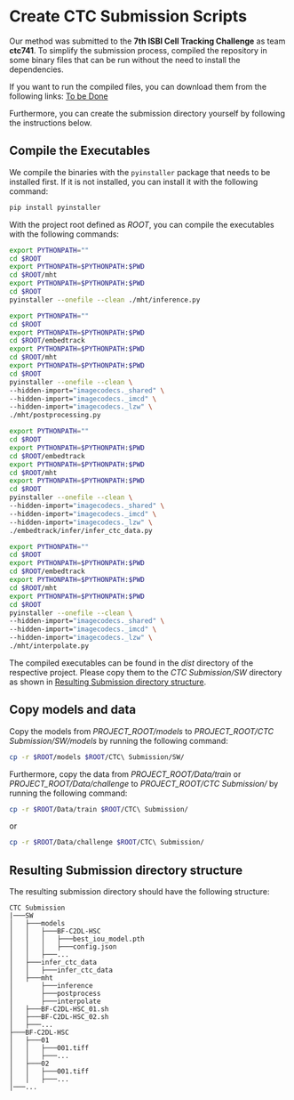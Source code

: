 # Create CTC Submission Scripts

Our method was submitted to the **7th ISBI Cell Tracking Challenge** as team **ctc741**.
To simplify the submission process, compiled the repository in some binary files
that can be run without the need to install the dependencies.

If you want to run the compiled files, you can download them from the following links:
[To be Done](...)

Furthermore, you can create the submission directory yourself by following the instructions below.

## Compile the Executables

We compile the binaries with the `pyinstaller` package that needs to be installed first.
If it is not installed, you can install it with the following command:

```bash
pip install pyinstaller
```

With the project root defined as *ROOT*, you can compile the executables with the following commands:

```bash
export PYTHONPATH=""
cd $ROOT
export PYTHONPATH=$PYTHONPATH:$PWD
cd $ROOT/mht
export PYTHONPATH=$PYTHONPATH:$PWD
cd $ROOT
pyinstaller --onefile --clean ./mht/inference.py
```

```bash
export PYTHONPATH=""
cd $ROOT
export PYTHONPATH=$PYTHONPATH:$PWD
cd $ROOT/embedtrack
export PYTHONPATH=$PYTHONPATH:$PWD
cd $ROOT/mht
export PYTHONPATH=$PYTHONPATH:$PWD
cd $ROOT
pyinstaller --onefile --clean \
--hidden-import="imagecodecs._shared" \
--hidden-import="imagecodecs._imcd" \
--hidden-import="imagecodecs._lzw" \
./mht/postprocessing.py
```

```bash
export PYTHONPATH=""
cd $ROOT
export PYTHONPATH=$PYTHONPATH:$PWD
cd $ROOT/embedtrack
export PYTHONPATH=$PYTHONPATH:$PWD
cd $ROOT/mht
export PYTHONPATH=$PYTHONPATH:$PWD
cd $ROOT
pyinstaller --onefile --clean \
--hidden-import="imagecodecs._shared" \
--hidden-import="imagecodecs._imcd" \
--hidden-import="imagecodecs._lzw" \
./embedtrack/infer/infer_ctc_data.py
```

```bash
export PYTHONPATH=""
cd $ROOT
export PYTHONPATH=$PYTHONPATH:$PWD
cd $ROOT/embedtrack
export PYTHONPATH=$PYTHONPATH:$PWD
cd $ROOT/mht
export PYTHONPATH=$PYTHONPATH:$PWD
cd $ROOT
pyinstaller --onefile --clean \
--hidden-import="imagecodecs._shared" \
--hidden-import="imagecodecs._imcd" \
--hidden-import="imagecodecs._lzw" \
./mht/interpolate.py
```

The compiled executables can be found in the *dist* directory of the respective project.
Please copy them to the *CTC Submission/SW* directory as shown in 
[Resulting Submission directory structure](#resulting-submission-directory-structure).


## Copy models and data

Copy the models from *PROJECT_ROOT/models* to 
*PROJECT_ROOT/CTC Submission/SW/models*
by running the following command:

```bash
cp -r $ROOT/models $ROOT/CTC\ Submission/SW/
```
Furthermore, copy the data from *PROJECT_ROOT/Data/train* or 
*PROJECT_ROOT/Data/challenge* to *PROJECT_ROOT/CTC Submission/* by running the 
following command:

```bash
cp -r $ROOT/Data/train $ROOT/CTC\ Submission/
```

or

```bash
cp -r $ROOT/Data/challenge $ROOT/CTC\ Submission/
```

## Resulting Submission directory structure


The resulting submission directory should have the following structure:

```
CTC Submission
|───SW
│   ├───models
│   │   ├───BF-C2DL-HSC
│   │   │   ├───best_iou_model.pth
│   │   │   ├───config.json
│   │   ├───...
│   ├───infer_ctc_data
│   │   ├───infer_ctc_data
│   ├───mht
│       ├───inference
│       ├───postprocess
│       ├───interpolate
│   ├───BF-C2DL-HSC_01.sh
│   ├───BF-C2DL-HSC_02.sh
│   ├───...
├───BF-C2DL-HSC
│   ├───01
│   │   ├───001.tiff
│   │   ├───...
│   ├───02
│   │   ├───001.tiff
│   │   ├───...
│───...

```

